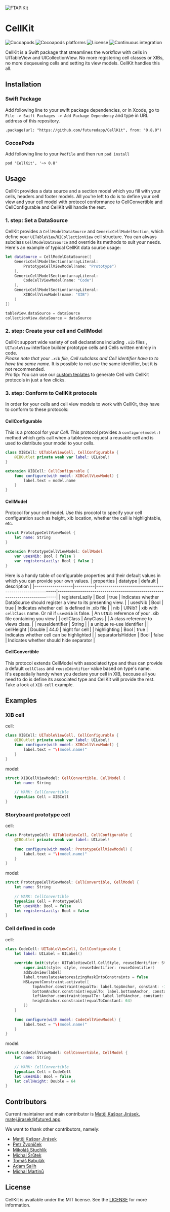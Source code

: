 ![FTAPIKit](Documentation/CellKit.svg)
# CellKit

![Cocoapods](https://img.shields.io/cocoapods/v/CellKit.svg)
![Cocoapods platforms](https://img.shields.io/cocoapods/p/CellKit.svg)
![License](https://img.shields.io/cocoapods/l/CellKit.svg)
![Continuous integration](https://img.shields.io/bitrise/57c06040e101a852.svg?token=xvYC9NW6ZszIzFdjkapmVg)

CellKit is a Swift package that streamlines the workflow with cells in UITableView and UICollectionView. No more registering cell classes or XIBs, no more dequeueing cells and setting its view models. CellKit handles this all.

## Installation
### Swift Package
Add following line to your swift package dependencies, or in Xcode, go to `File -> Swift Packages -> Add Package Dependency` and type in URL address of this repository.
```
.package(url: "https://github.com/futuredapp/CellKit", from: "0.8.0")
```
### CocoaPods
Add following line to your `Podfile` and then run `pod install`
```
pod 'CellKit', '~> 0.8'
```

## Usage
CellKit provides a data source and a section model which you fill with your cells, headers and footer models. All you're left to do is to define your cell view and your cell model with protocol conformance to CellConvertible and CellConfigurable and CellKit will handle the rest.

### 1. step: Set a DataSource
CellKit provides a `CellModelDataSource` and `GenericCellModelSection`, which define your `UITableView`/`UICollectionView` cell structure. You can always subclass `CellModelDataSource` and override its methods to suit your needs.  
Here's an example of typical CellKit data source usage:
```swift
let dataSource = CellModelDataSource([
    GenericCellModelSection(arrayLiteral:
        PrototypeCellViewModel(name: "Prototype")
    ),
    GenericCellModelSection(arrayLiteral:
        CodeCellViewModel(name: "Code")
    ),
    GenericCellModelSection(arrayLiteral:
        XIBCellViewModel(name: "XIB")
    )
])

tableView.dataSource = dataSource
collectionView.dataSource = dataSource
```

### 2. step: Create your cell and CellModel
CellKit support wide variety of cell declarations including `.xib` files , `UITableView` interface builder prototype cells and Cells written entirely in code.  
*Please note that your `.xib` file, Cell subclass and Cell identifier have to to have the same name.* It is possible to not use the same identifier, but it is not recommended.  
Pro tip: You can use our [custom teplates](https://github.com/futuredapp/MVVM-C-Templates) to generate Cell with CellKit protocols in just a few clicks.

### 3. step: Conform to CellKit protocols
In order for your cells and cell view models to work with CellKit, they have to conform to these protocols:

#### CellConfigurable
This is a protocol for your *Cell*. This protocol provides a `configure(model:)` method which gets call when a tableview request a reusable cell and is used to distribute your model to your cells. 
```swift
class XIBCell: UITableViewCell, CellConfigurable {
    @IBOutlet private weak var label: UILabel!
}

extension XIBCell: CellConfigurable {
    func configure(with model: XIBCellViewModel) {
        label.text = model.name
    }
}
```

#### CellModel
Protocol for your cell model. Use this procotol to specify your cell configuration such as height, xib location, whether the cell is highlightable, etc.

```swift
struct PrototypeCellViewModel {
    let name: String
}

extension PrototypeCellViewModel: CellModel
    var usesNib: Bool { false }
    var registersLazily: Bool { false }
}
```
Here is a handy table of configurable properties and their default values in which you can provide your own values.
| properties        | datatype | default                                                  | description                                                                 |
|-------------------|----------|----------------------------------------------------------|-----------------------------------------------------------------------------|
| registersLazily   | Bool     | true                                                     | Indicates whether DataSource should register a view to its presenting view. |
| usesNib           | Bool     | true                                                     | Indicates whether cell is defined in .xib file                              |
| nib               | UINib?   | xib with `cellClass` name. Or nil if `usesNib` is false. | An `UINib` reference of your .xib file containing you view                    |
| cellClass         | AnyClass |                                                          | A class reference to views class.                                           |
| reuseIdentifier   | String   |                                                          | a unique re-use identifier                                                  |
| cellHeight        | Double   | 44.0                                                     | hight for cell                                                              |
| highlighting      | Bool     | true                                                     | Indicates whether cell can be highlighted                                   |
| separatorIsHidden | Bool     | false                                                    | Indicates whether should hide separator                                     |

#### CellConvertible 
This protocol extends CellModel with associated type and thus can provide a default `cellClass` and `reuseIdentifier` value based on type's name.    
It's espeatially handy when you declare your cell in XIB, becouse all you need to do is define its associated type and CellKit will provide the rest. Take a look at `XIB cell` example.

## Examples
### XIB cell
cell:
```swift
class XIBCell: UITableViewCell, CellConfigurable {
    @IBOutlet private weak var label: UILabel!
    func configure(with model: XIBCellViewModel) {
        label.text = "\(model.name)"
    }
}
```
model:
```swift
struct XIBCellViewModel: CellConvertible, CellModel {
    let name: String
    
    // MARK: CellConvertible
    typealias Cell = XIBCell
}
```

### Storyboard prototype cell
cell:
```swift
class PrototypeCell: UITableViewCell, CellConfigurable {
    @IBOutlet private weak var label: UILabel!
    
    func configure(with model: PrototypeCellViewModel) {
        label.text = "\(model.name)"
    }
}
```
model:
```swift
struct PrototypeCellViewModel: CellConvertible, CellModel {
    let name: String
    
    // MARK: CellConvertible
    typealias Cell = PrototypeCell
    let usesNib: Bool = false
    let registersLazily: Bool = false
}
```
### Cell defined in code
cell:
```swift
class CodeCell: UITableViewCell, CellConfigurable {
    let label: UILabel = UILabel()
    
    override init(style: UITableViewCell.CellStyle, reuseIdentifier: String?) {
        super.init(style: style, reuseIdentifier: reuseIdentifier)
        addSubview(label)
        label.translatesAutoresizingMaskIntoConstraints = false
        NSLayoutConstraint.activate([
            topAnchor.constraint(equalTo: label.topAnchor, constant: -16),
            bottomAnchor.constraint(equalTo: label.bottomAnchor, constant: 16),
            leftAnchor.constraint(equalTo: label.leftAnchor, constant: -16),
            heightAnchor.constraint(equalToConstant: 64)
        ])
    }
    
    func configure(with model: CodeCellViewModel) {
        label.text = "\(model.name)"
    }
}
```
model:
```swift
struct CodeCellViewModel: CellConvertible, CellModel {
    let name: String
    
    // MARK: CellConvertible
    typealias Cell = CodeCell
    let usesNib: Bool = false
    let cellHeight: Double = 64
}
```

## Contributors

Current maintainer and main contributor is [Matěj Kašpar Jirásek](https://github.com/mkj-is), <matej.jirasek@futured.app>.

We want to thank other contributors, namely:

- [Matěj Kašpar Jirásek](https://github.com/mkj-is)
- [Petr Zvoníček](https://github.com/zvonicek)
- [Mikoláš Stuchlík](https://github.com/mikolasstuchlik)
- [Michal Šrůtek](https://github.com/michalsrutek)
- [Tomáš Babulák](https://github.com/tomasbabulak)
- [Adam Salih](https://github.com/max9631)
- [Michal Martinů](https://github.com/MichalMartinu)

## License

CellKit is available under the MIT license. See the [LICENSE](LICENSE) for more information.

